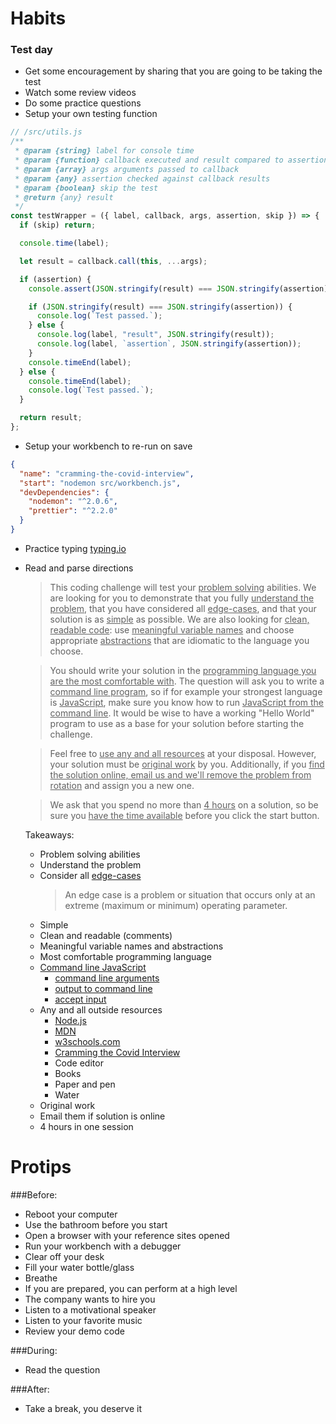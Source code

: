 # Habits

### Test day

- Get some encouragement by sharing that you are going to be taking the test
- Watch some review videos
- Do some practice questions
- Setup your own testing function

```javascript
// /src/utils.js
/**
 * @param {string} label for console time
 * @param {function} callback executed and result compared to assertion
 * @param {array} args arguments passed to callback
 * @param {any} assertion checked against callback results
 * @param {boolean} skip the test
 * @return {any} result
 */
const testWrapper = ({ label, callback, args, assertion, skip }) => {
  if (skip) return;

  console.time(label);

  let result = callback.call(this, ...args);

  if (assertion) {
    console.assert(JSON.stringify(result) === JSON.stringify(assertion));

    if (JSON.stringify(result) === JSON.stringify(assertion)) {
      console.log(`Test passed.`);
    } else {
      console.log(label, "result", JSON.stringify(result));
      console.log(label, `assertion`, JSON.stringify(assertion));
    }
    console.timeEnd(label);
  } else {
    console.timeEnd(label);
    console.log(`Test passed.`);
  }

  return result;
};
```

- Setup your workbench to re-run on save

```json
{
  "name": "cramming-the-covid-interview",
  "start": "nodemon src/workbench.js",
  "devDependencies": {
    "nodemon": "^2.0.6",
    "prettier": "^2.2.0"
  }
}
```

- Practice typing [typing.io](https://typing.io/lesson/javascript/jquery/traversing.js/1)

- Read and parse directions

  > This coding challenge will test your <ins>problem solving</ins> abilities. We are looking for you to demonstrate that you fully <ins>understand the problem</ins>, that you have considered all <ins>edge-cases</ins>, and that your solution is as <ins>simple</ins> as possible. We are also looking for <ins>clean, readable code</ins>: use <ins>meaningful variable names</ins> and choose appropriate <ins>abstractions</ins> that are idiomatic to the language you choose.

  > You should write your solution in the <ins>programming language you are the most comfortable with</ins>. The question will ask you to write a <ins>command line program</ins>, so if for example your strongest language is <ins>JavaScript</ins>, make sure you know how to run <ins>JavaScript from the command line</ins>. It would be wise to have a working "Hello World" program to use as a base for your solution before starting the challenge.

  > Feel free to <ins>use any and all resources</ins> at your disposal. However, your solution must be <ins>original work</ins> by you. Additionally, if you <ins>find the solution online, email us and we'll remove the problem from rotation</ins> and assign you a new one.

  > We ask that you spend no more than <ins>4 hours</ins> on a solution, so be sure you <ins>have the time available</ins> before you click the start button.

  Takeaways:

  - Problem solving abilities
  - Understand the problem
  - Consider all [edge-cases](https://en.wikipedia.org/wiki/Edge_case)
    > An edge case is a problem or situation that occurs only at an extreme (maximum or minimum) operating parameter.
  - Simple
  - Clean and readable (comments)
  - Meaningful variable names and abstractions
  - Most comfortable programming language
  - [Command line JavaScript](https://nodejs.dev/learn/run-nodejs-scripts-from-the-command-line)
    - [command line arguments](https://nodejs.dev/learn/nodejs-accept-arguments-from-the-command-line)
    - [output to command line](https://nodejs.dev/learn/output-to-the-command-line-using-nodejs)
    - [accept input](https://nodejs.dev/learn/accept-input-from-the-command-line-in-nodejs)
  - Any and all outside resources
    - [Node.js](https://nodejs.dev/)
    - [MDN](https://developer.mozilla.org/en-US/docs/Web/JavaScript)
    - [w3schools.com](https://www.w3schools.com/nodejs/nodejs_get_started.asp)
    - [Cramming the Covid Interview](https://github.com/seanchatman/cramming-the-covid-interview)
    - Code editor
    - Books
    - Paper and pen
    - Water
  - Original work
  - Email them if solution is online
  - 4 hours in one session

# Protips

###Before:

- Reboot your computer
- Use the bathroom before you start
- Open a browser with your reference sites opened
- Run your workbench with a debugger
- Clear off your desk
- Fill your water bottle/glass
- Breathe
- If you are prepared, you can perform at a high level
- The company wants to hire you
- Listen to a motivational speaker
- Listen to your favorite music
- Review your demo code

###During:

- Read the question

###After:

- Take a break, you deserve it
